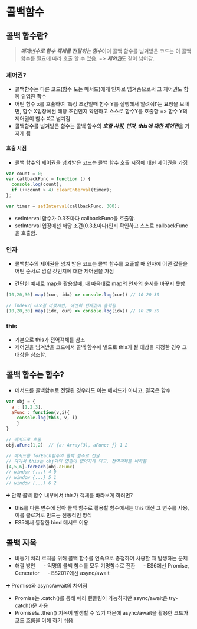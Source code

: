 # 콜백함수

## 콜백 함수란?

> ***매개변수로 함수 객체를 전달하는 함수***이며 콜백 함수를 넘겨받은 코드는 이 콜백 함수를 필요에 따라 호출 할 수 있음. => ***제어권***도 같이 넘어감.

### 제어권?

- 콜백함수는 다른 코드(함수 도는 메서드)에게 인자로 넘겨줌으로써 그 제어권도 함께 위임한 함수
- 어떤 함수 x를 호출하여 '특정 조건일때 함수 Y를 실행해서 알려줘!'는 요청을 보내면, 함수 X입장에선 해당 조건인지 확인하고 스스로 함수Y를 호출함 => 함수 Y의 제어권이 함수 X로 넘겨짐
- 콜백함수를 넘겨받은 함수는  콜백 함수의 ***호출 시점, 인자, this에 대한 제어권***을  가지게 됨

#### 호출 시점
- 콜백 함수의 제어권을 넘겨받은 코드는 콜백 함수 호출 시점에 대한 제어권을 가짐


```js
var count = 0;
var callbackFunc = function () {
  console.log(count);
  if (++count > 4) clearInterval(timer);
};

var timer = setInterval(callbackFunc, 300);
```                                        

- setInterval 함수가 0.3초마다 callbackFunc을 호출함.
- setInterval 입장에선 해당 조건(0.3초마다)인지 확인하고 스스로 callbackFunc을 호출함.


### 인자
- 콜백함수의 제어권을 넘겨 받은 코드는 콜백 함수를 호출할 때 인자에 어떤 값들을 어떤 순서로 넘길 것인지에 대한 제어권을 가짐

- 간단한 예제로 map을 활용할때, 내 마음대로 map의 인자의 순서를 바꾸지 못함

```js
[10,20,30].map((cur, idx) => console.log(cur)) // 10 20 30

// index가 나오길 바랬지만, 여전히 현재값이 출력됨
[10,20,30].map((idx, cur) => console.log(idx)) // 10 20 30
```

### this
- 기본으로 this가 전역객체를 참조
- 제어권을 넘겨받을 코드에서 콜백 함수에 별도로 this가 될 대상을 지정한 경우 그 대상을 참조함.

## 콜백 함수는 함수?
- 메서드를 콜백함수로 전달된 경우라도 이는 메서드가 아니고, 결국은 함수

```js
var obj = {
  a : [1,2,3],
  aFunc : function(v,i){
    console.log(this, v, i)
    }
}

// 메서드로 호출
obj.aFunc(1,2)  // {a: Array(3), aFunc: ƒ} 1 2

// 메서드를 forEach함수의 콜백 함수로 전달
// 여기서 this는 obj와의 연관이 없어지게 되고, 전역객체를 바라봄
[4,5,6].forEach(obj.aFunc)
// window {...} 4 0
// window {...} 5 1
// window {...} 6 2
```

➕ 만약 콜백 함수 내부에서 this가 객체를 바라보게 하려면?
- this를 다른 변수에 담아 콜백 함수로 활용할 함수에서는 this 대신 그 변수를 사용, 이를 클로저로 만드는 전통적인 방식
- ES5에서 등장한 bind 메서드 이용


## 콜백 지옥
- 비동기 처리 로직을 위해 콜백 함수를 연속으로 중첩하여 사용할 때 발생하는 문제
- 해결 방안
&emsp; - 익명의 콜백 함수를 모두 기명함수로 전환
&emsp; - ES6에선 Promise, Generator 
&emsp; - ES2017에선 async/await


➕ Promise와 async/await의 차이점
- Promise는 .catch()를 통해 에러 핸들링이 가능하지만 async/await은 try-catch()문 사용
- Promise도 .then() 지옥이 발생할 수 있기 때문에 async/await을 활용한 코드가 코드 흐름을 이해 하기 쉬움
